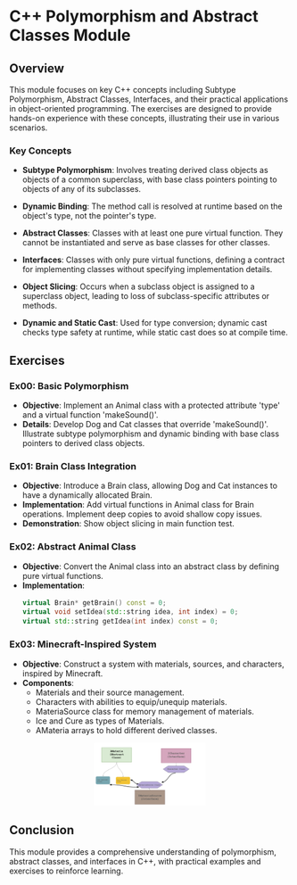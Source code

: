 # C++ Polymorphism and Abstract Classes Module

## Overview

This module focuses on key C++ concepts including Subtype Polymorphism, Abstract Classes, Interfaces, and their practical applications in object-oriented programming. The exercises are designed to provide hands-on experience with these concepts, illustrating their use in various scenarios.

### Key Concepts

- **Subtype Polymorphism**: Involves treating derived class objects as objects of a common superclass, with base class pointers pointing to objects of any of its subclasses.

- **Dynamic Binding**: The method call is resolved at runtime based on the object's type, not the pointer's type.

- **Abstract Classes**: Classes with at least one pure virtual function. They cannot be instantiated and serve as base classes for other classes.

- **Interfaces**: Classes with only pure virtual functions, defining a contract for implementing classes without specifying implementation details.

- **Object Slicing**: Occurs when a subclass object is assigned to a superclass object, leading to loss of subclass-specific attributes or methods.

- **Dynamic and Static Cast**: Used for type conversion; dynamic cast checks type safety at runtime, while static cast does so at compile time.

## Exercises

### Ex00: Basic Polymorphism

- **Objective**: Implement an Animal class with a protected attribute 'type' and a virtual function 'makeSound()'.
- **Details**: Develop Dog and Cat classes that override 'makeSound()'. Illustrate subtype polymorphism and dynamic binding with base class pointers to derived class objects.

### Ex01: Brain Class Integration

- **Objective**: Introduce a Brain class, allowing Dog and Cat instances to have a dynamically allocated Brain.
- **Implementation**: Add virtual functions in Animal class for Brain operations. Implement deep copies to avoid shallow copy issues.
- **Demonstration**: Show object slicing in main function test.

### Ex02: Abstract Animal Class

- **Objective**: Convert the Animal class into an abstract class by defining pure virtual functions.
- **Implementation**:
  ```cpp
  virtual Brain* getBrain() const = 0;
  virtual void setIdea(std::string idea, int index) = 0;
  virtual std::string getIdea(int index) const = 0;
  ```

### Ex03: Minecraft-Inspired System

- **Objective**: Construct a system with materials, sources, and characters, inspired by Minecraft.
- **Components**:
  - Materials and their source management.
  - Characters with abilities to equip/unequip materials.
  - MateriaSource class for memory management of materials.
  - Ice and Cure as types of Materials.
  - AMateria arrays to hold different derived classes.

<p align="center">
  <img src="./../images/mod04_ex03.png" alt="Example Image" width="200"/>
</p>


## Conclusion

This module provides a comprehensive understanding of polymorphism, abstract classes, and interfaces in C++, with practical examples and exercises to reinforce learning.
